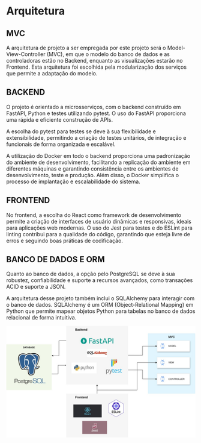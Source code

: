 # Arquitetura

## MVC

A arquitetura de projeto a ser empregada por este projeto será o Model-View-Controller (MVC), em que o modelo do banco de dados e as controladoras estão no
Backend, enquanto as visualizações estarão no Frontend. Esta arquitetura foi escolhida pela modularização dos serviços que permite a adaptação do modelo.


## BACKEND

O projeto é orientado a microsserviços, com o backend construído em FastAPI, Python e testes utilizando pytest. O uso do FastAPI proporciona uma rápida e eficiente construção de APIs.

A escolha do pytest para testes se deve à sua flexibilidade e extensibilidade, permitindo a criação de testes unitários, de integração e funcionais de forma organizada e escalável.

A utilização do Docker em todo o backend proporciona uma padronização do ambiente de desenvolvimento, facilitando a replicação do ambiente em diferentes máquinas e garantindo consistência entre os ambientes de desenvolvimento, teste e produção. Além disso, o Docker simplifica o processo de implantação e escalabilidade do sistema.

## FRONTEND

No frontend, a escolha do React como framework de desenvolvimento permite a criação de interfaces de usuário dinâmicas e responsivas, ideais para aplicações web modernas. O uso do Jest para testes e do ESLint para linting contribui para a qualidade do código, garantindo que esteja livre de erros e seguindo boas práticas de codificação.

## BANCO DE DADOS E ORM

Quanto ao banco de dados, a opção pelo PostgreSQL se deve à sua robustez, confiabilidade e suporte a recursos avançados, como transações ACID e suporte a JSON.

A arquitetura desse projeto também inclui o SQLAlchemy para interagir com o banco de dados. SQLAlchemy é um ORM (Object-Relational Mapping) em Python que permite mapear objetos Python para tabelas no banco de dados relacional de forma intuitiva.

![Arquitetura do Projeto](../assets/Dynamic/arquitetura.jpg)
